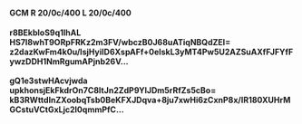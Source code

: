 #### GCM R 20/0c/400 L 20/0c/400
**r8BEkbloS9q1lhAL**<br/>**HS7I8whT9ORpFRKz2m3FV/wbczB0J68uATiqNBQdZEI=**<br/>**z2dazKwFm4k0u/lsjHyiID6XspAFf+0eIskL3yMT4Pw5U2AZSuAXfFJFYfFywzDDH1NmRgumAPjnb26V...**<br/><br/>
**gQ1e3stwHAcvjwda**<br/>**upkhonsjEkFkdrOn7C8ltJn2ZdP9YlJDm5rRfZs5cBo=**<br/>**kB3RWttdlnZXoobqTsb0BeKFXJDqva+8ju7xwHi6zCxnP8x/IR180XUHrMGCstuVCtGxLjc2l0qmmPfC...**